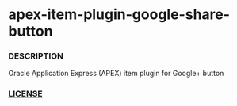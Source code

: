 # apex-item-plugin-google-share-button


### DESCRIPTION

Oracle Application Express (APEX) item plugin  for Google+ button


### [LICENSE](https://github.com/jariolaine/apex-item-plugin-google-share-button/blob/master/LICENSE)
